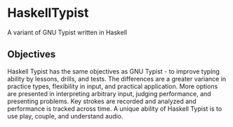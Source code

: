 # HaskellTypist
A variant of GNU Typist written in Haskell

## Objectives
Haskell Typist has the same objectives as GNU Typist - to improve typing ability by lessons, drills, and tests.
The differences are a greater variance in practice types, flexibility in input, and practical application.
More options are presented in interpreting arbitrary input, judging performance, and presenting problems.
Key strokes are recorded and analyzed and performance is tracked across time.
A unique ability of Haskell Typist is to use play, couple, and understand audio.
